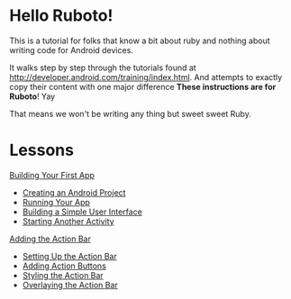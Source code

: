 # Hello Ruboto!

This is a tutorial for folks that know a bit about ruby and nothing about writing code for Android devices.

It walks step by step through the tutorials found at http://developer.android.com/training/index.html. And
attempts to exactly copy their content with one major difference **These instructions are for Ruboto**! Yay

That means we won't be writing any thing but sweet sweet Ruby.

# Lessons

[Building Your First App](https://github.com/KCErb/hello-ruboto/blob/master/training/basics/firstapp/index.md)
- [Creating an Android Project](https://github.com/KCErb/hello-ruboto/blob/master/training/basics/firstapp/creating-project.md)
- [Running Your App](https://github.com/KCErb/hello-ruboto/blob/master/training/basics/firstapp/running-app.md)
- [Building a Simple User Interface](https://github.com/KCErb/hello-ruboto/blob/master/training/basics/firstapp/building-ui.md)
- [Starting Another Activity](https://github.com/KCErb/hello-ruboto/blob/master/training/basics/firstapp/starting-activity.md)

[Adding the Action Bar](https://github.com/KCErb/hello-ruboto/blob/master/training/basics/actionbar/index.md)
- [Setting Up the Action Bar](https://github.com/KCErb/hello-ruboto/blob/master/training/basics/actionbar/setting-up.md)
- [Adding Action Buttons](https://github.com/KCErb/hello-ruboto/blob/master/training/basics/actionbar/adding-buttons.md)
- [Styling the Action Bar](https://github.com/KCErb/hello-ruboto/blob/master/training/basics/actionbar/styling.md)
- [Overlaying the Action Bar](https://github.com/KCErb/hello-ruboto/blob/master/training/basics/actionbar/overlaying.md)
